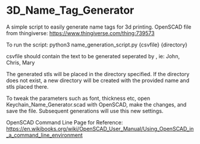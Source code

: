 # 3D_Name_Tag_Generator
A simple script to easily generate name tags for 3d printing.
OpenSCAD file from thingiverse: https://www.thingiverse.com/thing:739573

To run the script:
python3 name_generation_script.py {csvfile} {directory}

csvfile should contain the text to be generated seperated by , 
ie: John, Chris, Mary

The generated stls will be placed in the directory specified.
If the directory does not exist, a new directory will be created
with the provided name and stls placed there.

To tweak the parameters such as font, thickness etc, open
Keychain_Name_Generator.scad with OpenSCAD, make the changes,
and save the file. Subsequent generations will use this new 
settings.

OpenSCAD Command Line Page for Reference:
https://en.wikibooks.org/wiki/OpenSCAD_User_Manual/Using_OpenSCAD_in_a_command_line_environment